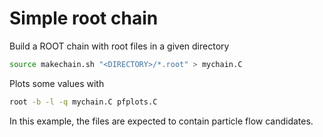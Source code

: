 # Simple root chain

Build a ROOT chain with root files in a given directory

```bash
source makechain.sh "<DIRECTORY>/*.root" > mychain.C
```

Plots some values with

```bash
root -b -l -q mychain.C pfplots.C
```

In this example, the files are expected to contain particle flow candidates.
